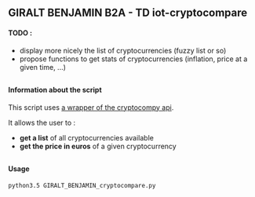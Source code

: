 ## GIRALT BENJAMIN B2A - TD iot-cryptocompare

#### TODO :		
  * display more nicely the list of cryptocurrencies (fuzzy list or so)
  * propose functions to get stats of cryptocurrencies (inflation, price at a given time, ...)

##
	
#### Information about the script
This script uses [a wrapper of the cryptocompy api](https://github.com/ttsteiger/cryptocompy).	

It allows the user to :
  * **get a list** of all cryptocurrencies available 
  * **get the price in euros** of a given cryptocurrency	

## 
  
#### Usage
```
python3.5 GIRALT_BENJAMIN_cryptocompare.py
```

